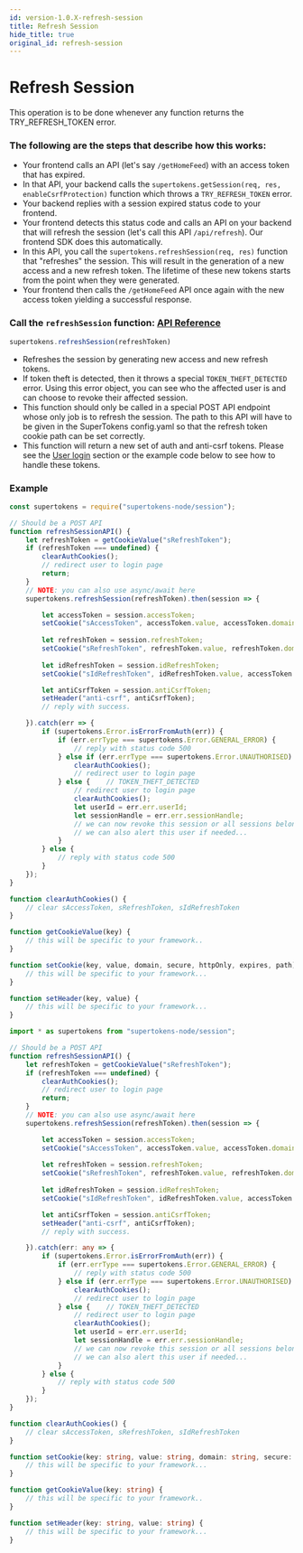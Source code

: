 ```yaml
---
id: version-1.0.X-refresh-session
title: Refresh Session
hide_title: true
original_id: refresh-session
---
```


# Refresh Session
This operation is to be done whenever any function returns the TRY_REFRESH_TOKEN error.

### The following are the steps that describe how this works:

- Your frontend calls an API (let's say `/getHomeFeed`) with an access token that has expired.
- In that API, your backend calls the `supertokens.getSession(req, res, enableCsrfProtection)` function which throws a `TRY_REFRESH_TOKEN` error.
- Your backend replies with a session expired status code to your frontend.
- Your frontend detects this status code and calls an API on your backend that will refresh the session (let's call this API `/api/refresh`). Our frontend SDK does this automatically.
- In this API, you call the `supertokens.refreshSession(req, res)` function that "refreshes" the session. This will result in the generation of a new access and a new refresh token. The lifetime of these new tokens starts from the point when they were generated.
- Your frontend then calls the `/getHomeFeed` API once again with the new access token yielding a successful response.


### Call the `refreshSession` function: [API Reference](../api-reference/refresh-session)
```js
supertokens.refreshSession(refreshToken)
```

- Refreshes the session by generating new access and new refresh tokens.
- If token theft is detected, then it throws a special `TOKEN_THEFT_DETECTED` error. Using this error object, you can see who the affected user is and can choose to revoke their affected session.
- This function should only be called in a special POST API endpoint whose only job is to refresh the session. The path to this API will have to be given in the SuperTokens config.yaml so that the refresh token cookie path can be set correctly.
- This function will return a new set of auth and anti-csrf tokens. Please see the [User login](./user-login) section or the example code below to see how to handle these tokens.

<div class="divider"></div>

### Example
<!--DOCUSAURUS_CODE_TABS-->
<!--Javascript-->
```js
const supertokens = require("supertokens-node/session");

// Should be a POST API
function refreshSessionAPI() {
    let refreshToken = getCookieValue("sRefreshToken");
    if (refreshToken === undefined) {
        clearAuthCookies();
        // redirect user to login page 
        return;
    }
    // NOTE: you can also use async/await here
    supertokens.refreshSession(refreshToken).then(session => {

        let accessToken = session.accessToken;
        setCookie("sAccessToken", accessToken.value, accessToken.domain, accessToken.cookieSecure, true, new Date(accessToken.expiry), accessToken.path);
        
        let refreshToken = session.refreshToken;
        setCookie("sRefreshToken", refreshToken.value, refreshToken.domain, refreshToken.cookieSecure, true, new Date(refreshToken.expiry), refreshToken.path);
        
        let idRefreshToken = session.idRefreshToken;
        setCookie("sIdRefreshToken", idRefreshToken.value, accessToken.domain, false, false, new Date(idRefreshToken.expiry), accessToken.path);

        let antiCsrfToken = session.antiCsrfToken;
        setHeader("anti-csrf", antiCsrfToken);
        // reply with success.

    }).catch(err => {
        if (supertokens.Error.isErrorFromAuth(err)) {
            if (err.errType === supertokens.Error.GENERAL_ERROR) {
                // reply with status code 500
            } else if (err.errType === supertokens.Error.UNAUTHORISED) {
                clearAuthCookies();
                // redirect user to login page
            } else {    // TOKEN_THEFT_DETECTED
                // redirect user to login page
                clearAuthCookies();
                let userId = err.err.userId;
                let sessionHandle = err.err.sessionHandle;
                // we can now revoke this session or all sessions belonging to this user
                // we can also alert this user if needed...
            }
        } else {
            // reply with status code 500
        }
    });
}

function clearAuthCookies() {
    // clear sAccessToken, sRefreshToken, sIdRefreshToken
}

function getCookieValue(key) {
    // this will be specific to your framework..
}

function setCookie(key, value, domain, secure, httpOnly, expires, path) {
    // this will be specific to your framework...
}

function setHeader(key, value) {
    // this will be specific to your framework...
}
```
<!--Typescript-->
```ts
import * as supertokens from "supertokens-node/session";

// Should be a POST API
function refreshSessionAPI() {
    let refreshToken = getCookieValue("sRefreshToken");
    if (refreshToken === undefined) {
        clearAuthCookies();
        // redirect user to login page 
        return;
    }
    // NOTE: you can also use async/await here
    supertokens.refreshSession(refreshToken).then(session => {

        let accessToken = session.accessToken;
        setCookie("sAccessToken", accessToken.value, accessToken.domain, accessToken.cookieSecure, true, new Date(accessToken.expiry), accessToken.path);
        
        let refreshToken = session.refreshToken;
        setCookie("sRefreshToken", refreshToken.value, refreshToken.domain, refreshToken.cookieSecure, true, new Date(refreshToken.expiry), refreshToken.path);
        
        let idRefreshToken = session.idRefreshToken;
        setCookie("sIdRefreshToken", idRefreshToken.value, accessToken.domain, false, false, new Date(idRefreshToken.expiry), accessToken.path);

        let antiCsrfToken = session.antiCsrfToken;
        setHeader("anti-csrf", antiCsrfToken);
        // reply with success.

    }).catch(err: any => {
        if (supertokens.Error.isErrorFromAuth(err)) {
            if (err.errType === supertokens.Error.GENERAL_ERROR) {
                // reply with status code 500
            } else if (err.errType === supertokens.Error.UNAUTHORISED) {
                clearAuthCookies();
                // redirect user to login page
            } else {    // TOKEN_THEFT_DETECTED
                // redirect user to login page
                clearAuthCookies();
                let userId = err.err.userId;
                let sessionHandle = err.err.sessionHandle;
                // we can now revoke this session or all sessions belonging to this user
                // we can also alert this user if needed...
            }
        } else {
            // reply with status code 500
        }
    });
}

function clearAuthCookies() {
    // clear sAccessToken, sRefreshToken, sIdRefreshToken
}

function setCookie(key: string, value: string, domain: string, secure: boolean, httpOnly: boolean, expires: Date, path: string) {
    // this will be specific to your framework...
}

function getCookieValue(key: string) {
    // this will be specific to your framework..
}

function setHeader(key: string, value: string) {
    // this will be specific to your framework...
}
```
<!--END_DOCUSAURUS_CODE_TABS-->